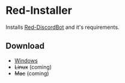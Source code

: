 # Red-Installer
Installs [Red-DiscordBot](https://github.com/Twentysix26/Red-DiscordBot) and it's requirements.

## Download
* [Windows]()
* ~~Linux~~ (coming)
* ~~Mac~~ (coming)